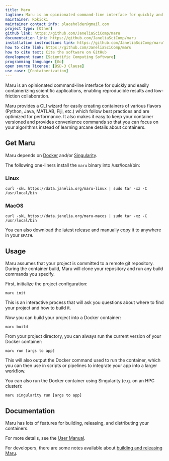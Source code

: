 ```yaml
---
title: Maru
tagline: Maru is an opinionated command-line interface for quickly and easily containerizing scientific applications.
maintainer: Rokicki
maintainer contact info: placeholder@gmail.com
project type: [Other]
github link: https://github.com/JaneliaSciComp/maru
documentation link: https://github.com/JaneliaSciComp/maru
installation instructions link: https://github.com/JaneliaSciComp/maru?tab=readme-ov-file#get-maru
how to cite link: https://github.com/JaneliaSciComp/maru
how to cite text: Cite the software on GitHub
development team: [Scientific Computing Software]
programming language: [Go]
open source license: [BSD-3 Clause]
use case: [Containerization]
---
```


Maru is an opinionated command-line interface for quickly and easily containerizing scientific applications, enabling reproducible results and low-friction collaboration.

Maru provides a CLI wizard for easily creating containers of various flavors (Python, Java, MATLAB, Fiji, etc.) which follow best practices and are optimized for performance. It also makes it easy to keep your container versioned and provides convenience commands so that you can focus on your algorithms instead of learning arcane details about containers.

## Get Maru

Maru depends on [Docker](https://docs.docker.com/get-docker/) and/or [Singularity](https://github.com/hpcng/singularity).

The following one-liners install the `maru` binary into /usr/local/bin:

### Linux

```
curl -skL https://data.janelia.org/maru-linux | sudo tar -xz -C /usr/local/bin
```

### MacOS

```
curl -skL https://data.janelia.org/maru-macos | sudo tar -xz -C /usr/local/bin
```

You can also download the [latest release](https://github.com/JaneliaSciComp/maru/releases/latest) and manually copy it to anywhere in your `$PATH`.

## Usage

Maru assumes that your project is committed to a remote git repository. During the container build, Maru will clone your repository and run any build commands you specify.

First, initialize the project configuration:

```
maru init
```

This is an interactive process that will ask you questions about where to find your project and how to build it.

Now you can build your project into a Docker container:

```
maru build
```

From your project directory, you can always run the current version of your Docker container:

```
maru run [args to app]
```

This will also output the Docker command used to run the container, which you can then use in scripts or pipelines to integrate your app into a larger workflow.

You can also run the Docker container using Singularity (e.g. on an HPC cluster):

```
maru singularity run [args to app]
```

## Documentation

Maru has lots of features for building, releasing, and distributing your containers.

For more details, see the [User Manual](docs/UserManual.md).

For developers, there are some notes available about [building and releasing Maru](docs/Development.md).
